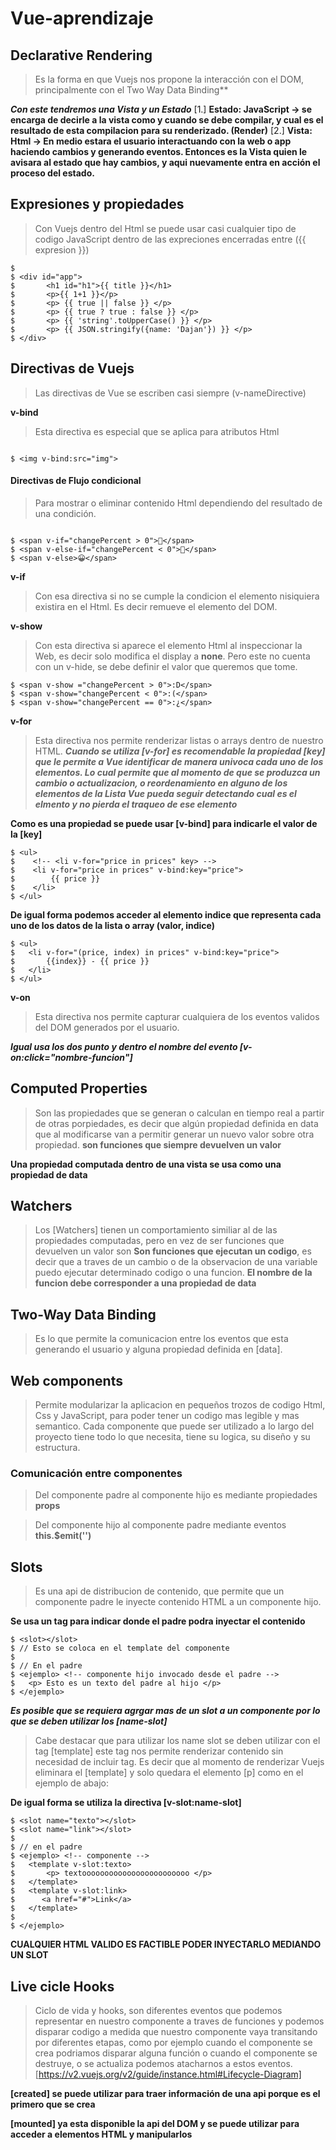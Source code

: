 # Vue-aprendizaje

## Declarative Rendering
> Es la forma en que Vuejs nos propone la interacción con el DOM, principalmente con el Two Way Data Binding**

***Con este tendremos una Vista y un Estado***
[1.] **Estado: JavaScript -> se encarga de decirle a la vista como y cuando se debe compilar, y cual es el resultado de esta compilacion para su renderizado. (Render)**
[2.] **Vista: Html -> En medio estara el usuario interactuando con la web o app haciendo cambios y generando eventos. Entonces es la Vista quien le avisara al estado que hay cambios, y aqui nuevamente entra en acción el proceso del estado.**


## Expresiones y propiedades
> Con Vuejs dentro del Html se puede usar casi cualquier tipo de codigo JavaScript dentro de las expreciones encerradas entre ({{ expresion }})
```
$ 
$ <div id="app">
$       <h1 id="h1">{{ title }}</h1>
$       <p>{{ 1+1 }}</p>
$       <p> {{ true || false }} </p>
$       <p> {{ true ? true : false }} </p>
$       <p> {{ 'string'.toUpperCase() }} </p>
$       <p> {{ JSON.stringify({name: 'Dajan'}) }} </p>
$ </div>
```

## Directivas de Vuejs
> Las directivas de Vue se escriben casi siempre (v-nameDirective)

**v-bind**
> Esta directiva es especial que se aplica para atributos Html
```

$ <img v-bind:src="img">

```
#### Directivas de Flujo condicional
> Para mostrar o eliminar contenido Html dependiendo del resultado de una condición.

```

$ <span v-if="changePercent > 0">🤑</span>
$ <span v-else-if="changePercent < 0">🥲</span>
$ <span v-else>😀</span>

```
**v-if**
> Con esa directiva si no se cumple la condicion el elemento nisiquiera existira en el Html. Es decir remueve el elemento del DOM.

**v-show**
> Con esta directiva si aparece el elemento Html al inspeccionar la Web, es decir solo modifica el display a **none**. Pero este no cuenta con un v-hide, se debe definir el valor que queremos que tome.

```
$ <span v-show ="changePercent > 0">:D</span>
$ <span v-show="changePercent < 0">:(</span>
$ <span v-show="changePercent == 0">:¿</span>
```

**v-for**
> Esta directiva nos permite renderizar listas o arrays dentro de nuestro HTML.
***Cuando se utiliza [v-for] es recomendable la propiedad [key] que le permite a Vue identificar de manera univoca cada uno de los elementos. Lo cual permite que al momento de que se produzca un cambio o actualizacion, o reordenamiento en alguno de los elementos de la Lista Vue pueda seguir detectando cual es el elmento y no pierda el traqueo de ese elemento***

**Como es una propiedad se puede usar [v-bind] para indicarle el valor de la [key]**

```
$ <ul>
$    <!-- <li v-for="price in prices" key> -->
$    <li v-for="price in prices" v-bind:key="price">
$        {{ price }}
$    </li>
$ </ul>
```

**De igual forma podemos acceder al elemento indice que representa cada uno de los datos de la lista o array (valor, indice)**

```
$ <ul>
$   <li v-for="(price, index) in prices" v-bind:key="price">
$       {{index}} - {{ price }}
$   </li>
$ </ul>
```

**v-on**
> Esta directiva nos permite capturar cualquiera de los eventos validos del DOM generados por el usuario.

***Igual usa los dos punto y dentro el nombre del evento [v-on:click="nombre-funcion"]***

## Computed Properties
> Son las propiedades que se generan o calculan en tiempo real a partir de otras porpiedades, es decir que algún propiedad definida en data que al modificarse van a permitir generar un nuevo valor sobre otra propiedad. **son funciones que siempre devuelven un valor**

**Una propiedad computada dentro de una vista se usa como una propiedad de data**


## Watchers
> Los [Watchers] tienen un comportamiento similiar al de las propiedades computadas, pero en vez de ser funciones que devuelven un valor son **Son funciones que ejecutan un codigo**, es decir que a traves de un cambio o de la observacion de una variable puedo ejecutar determinado codigo o una funcion. **El nombre de la funcion debe corresponder a una propiedad de data**

## Two-Way Data Binding
> Es lo que permite la comunicacion entre los eventos que esta generando el usuario y alguna propiedad definida en [data].


## Web components
> Permite modularizar la aplicacion en pequeños trozos de codigo Html, Css y JavaScript, para poder tener un codigo mas legible y mas semantico. Cada componente que puede ser utilizado a lo largo del proyecto tiene todo lo que necesita, tiene su logica, su diseño y su estructura.

### Comunicación entre componentes
> Del componente padre al componente hijo es mediante propiedades **props**

> Del componente hijo al componente padre mediante eventos **this.$emit('')**

## Slots
> Es una api de distribucion de contenido, que permite que un componente padre le inyecte contenido HTML a un componente hijo.

**Se usa un tag para indicar donde el padre podra inyectar el contenido**

```
$ <slot></slot>
$ // Esto se coloca en el template del componente
$
$ // En el padre
$ <ejemplo> <!-- componente hijo invocado desde el padre -->
$   <p> Esto es un texto del padre al hijo </p>
$ </ejemplo>
```

***Es posible que se requiera agrgar mas de un slot a un componente por lo que se deben utilizar los [name-slot]***

> Cabe destacar que para utilizar los name slot se deben utilizar con el tag [template] este tag nos permite renderizar contenido sin necesidad de incluir tag. Es decir que al momento de renderizar Vuejs eliminara el [template] y solo quedara el elemento [p] como en el ejemplo de abajo: 

**De igual forma se utiliza la directiva [v-slot:name-slot]**
```
$ <slot name="texto"></slot>
$ <slot name="link"></slot>
$
$ // en el padre
$ <ejemplo> <!-- componente -->
$   <template v-slot:texto>
$       <p> textoooooooooooooooooooooooo </p>
$   </template>
$   <template v-slot:link>
$      <a href="#">Link</a>
$   </template>
$
$ </ejemplo>
```
**CUALQUIER HTML VALIDO ES FACTIBLE PODER INYECTARLO MEDIANDO UN SLOT**


## Live cicle Hooks
> Ciclo de vida y hooks, son diferentes eventos que podemos representar en nuestro componente a traves de funciones y podemos disparar codigo a medida que nuestro componente vaya transitando por diferentes etapas, como por ejemplo cuando el componente se crea podriamos disparar alguna función o cuando el componente se destruye, o se actualiza podemos atacharnos a estos eventos. [https://v2.vuejs.org/v2/guide/instance.html#Lifecycle-Diagram]

**[created] se puede utilizar para traer información de una api porque es el primero que se crea**

**[mounted] ya esta disponible la api del DOM y se puede utilizar para acceder a elementos HTML y manipularlos**